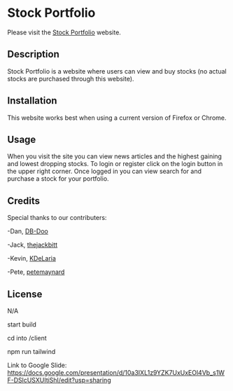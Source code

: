 # Stock Portfolio
Please visit the [Stock Portfolio](https://stock-portfolio-app-0d5fa262dd91.herokuapp.com/) website.

## Description
Stock Portfolio is a website where users can view and buy stocks \(no actual stocks are purchased through this website\).

## Installation
This website works best when using a current version of Firefox or Chrome.

## Usage

When you visit the site you can view news articles and the highest gaining and lowest dropping stocks. To login or register click on the login button in the upper right corner. Once logged in you can view search for and purchase a stock for your portfolio.
<!-- ![homepage](./public/images/screenshot1.jpg)

When you visit the site you can click on the "read more" button to view the pets that are available for adoption.
 
![signup page](./public/images/screenshot2.png)

![signup page](./public/images/screenshot3.jpg)

When you click the "Sign Up" a signup page will appear and you will be able to enter your email and password. Once you have entered your information you can  click on the "Sign Up button to register your account.  You will be prompted with a few questions about your pet preferences.  -->

## Credits
Special thanks to our contributers:

-Dan, [DB-Doo](https://github.com/DB-Doo)

-Jack, [thejackbitt](https://github.com/thejackbitt)

-Kevin, [KDeLaria](https://github.com/KDeLaria)

-Pete, [petemaynard](https://github.com/petemaynard)

## License
N/A





start build 

cd into /client

npm run tailwind


Link to Google Slide:
https://docs.google.com/presentation/d/10a3IXL1z9YZK7UxUxEOl4Vb_s1WF-DSlcUSXUItiShI/edit?usp=sharing